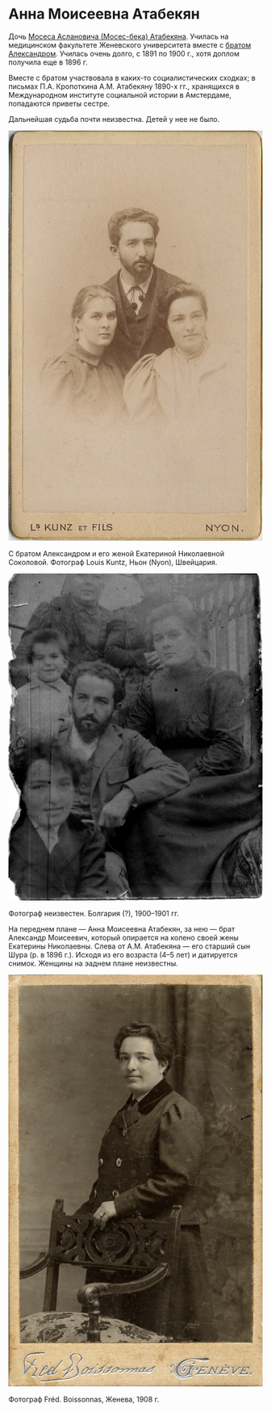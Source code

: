 # Анна Моисеевна Атабекян

Дочь [Мосеса Аслановича (Мосес-бека) Атабекяна](MbA.md). Училась на медицинском факультете Женевского университета вместе с [братом Александром](AMA.md). Училась очень долго, с 1891 по 1900 г., хотя доплом получила еще в 1896 г.

Вместе с братом участвовала в каких-то социалистических сходках; в письмах П.А. Кропоткина А.М. Атабекяну 1890-х гг., хранящихся в Международном институте социальной истории в Амстердаме, попадаются приветы сестре.

Дальнейшая судьба почти неизвестна. Детей у нее не было.

![](../Album/img/17-4.jpg)

С братом Александром и его женой Екатериной Николаевной Соколовой.
Фотограф Louis Kuntz, Ньон (Nyon), Швейцария.

![](img/AnMA_AMA_ENAS_AAA.jpg)

Фотограф неизвестен. Болгария (?), 1900–1901 гг.

На переднем плане — Анна Моисеевна Атабекян, за нею — брат Александр Моисеевич, который опирается на колено своей жены Екатерины Николаевны. Слева от А.М. Атабекяна — его старший сын Шура (р. в 1896 г.). Исходя из его возраста (4–5 лет) и датируется снимок. Женщины на эаднем плане неизвестны.

![](img/AnMA.jpg)

Фотограф Fréd. Boissonnas, Женева, 1908 г.